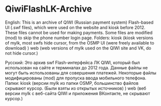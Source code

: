 # QiwiFlashLK-Archive
English: This is an archive of QIWI (Russian payment system) Flash-based UI (.swf files), which were used on the website and kiosk before 2012. These files cannot be used for making payments. Some files are modified (mod) to skip the phone number login page.
Folders: 
kiosk (kiosk versions of mylk, most swfs hide cursor, from the OSMP UI (were freely available to download) )
web (web versions of mylk used on the QIWI site and VK, do not hide cursor.)

Русский: Это архив swf Flash-интерфейса ЛК QIWI, который был использован на сайте и терминалах до 2012 года. Данные файлы не могут быть использованы для совершения платежей. Некоторые файлы модифицированы (mod) для пропуска ввода мобильного телефона.
Папки:
kiosk (версии mylk из папки OSMP, большинство файлов скрывают курсор. (Были взяты из открытых источников) )
web (веб версии mylk с веб-сайта QIWI и приложения ВКонтакте, не скрывают курсор.)
